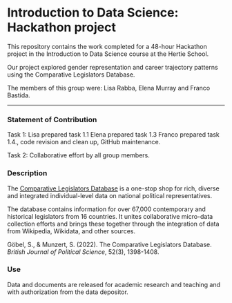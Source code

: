 # Introduction to Data Science: Hackathon project

This repository contains the work completed for a 48-hour Hackathon project in the Introduction to Data Science course at the Hertie School.

Our project explored gender representation and career trajectory patterns using the Comparative Legislators Database.

The members of this group were: Lisa Rabba, Elena Murray and Franco Bastida.

***
### Statement of Contribution 
Task 1:
Lisa prepared task 1.1
Elena prepared task 1.3
Franco prepared task 1.4., code revision and clean up, GitHub maintenance.

Task 2:
Collaborative effort by all group members. 

### Description

The [Comparative Legislators Database](https://complegdatabase.com/) is a one-stop shop for rich, diverse and integrated individual-level data on national political representatives.

The database contains information for over 67,000 contemporary and historical legislators from 16 countries. It unites collaborative micro-data collection efforts and brings these together through the integration of data from Wikipedia, Wikidata, and other sources.

Göbel, S., & Munzert, S. (2022). The Comparative Legislators Database. *British Journal of Political Science*, 52(3), 1398-1408.


### Use

Data and documents are released for academic research and teaching and with authorization from the data depositor.





